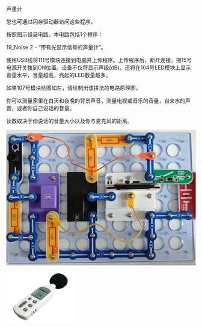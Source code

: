 声量计

您也可通过闪存驱动器访问这些程序。

按照图示组装电路。本电路包括1个程序：

19_Noise 2 - “带有光显示信号的声量计”。

使用USB线将111号模块连接到电脑并上传程序。上传程序后，断开连接，把15号电源开关拨到ON位置。设备不仅将显示声级(dB)，还将在104号LED模块上显示音量水平，音量越高，亮起的LED数量越多。

如果107号模块绘图如左，请绘制出该拼法的电路原理图。

你可以测量家里在白天和夜晚的背景声音，测量电视或音乐的音量，自来水的声音，或者你自己说话的音量。

读数取决于你说话的音量大小以及你与麦克风的距离。

![](103p1.jpg)

![](103p2.png)